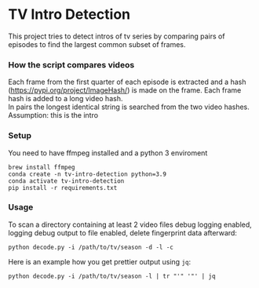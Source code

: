 # TV Intro Detection

This project tries to detect intros of tv series by comparing pairs of episodes to find the largest common subset of frames.

### How the script compares videos
Each frame from the first quarter of each episode is extracted and a hash (https://pypi.org/project/ImageHash/) is made on the frame. Each frame hash is added to a long video hash.<br>
In pairs the longest identical string is searched from the two video hashes.<br>
Assumption: this is the intro

### Setup
You need to have ffmpeg installed and a python 3 enviroment
```
brew install ffmpeg
conda create -n tv-intro-detection python=3.9
conda activate tv-intro-detection
pip install -r requirements.txt
```

### Usage
To scan a directory containing at least 2 video files debug logging enabled, logging debug output to file enabled, delete fingerprint data afterward:
```
python decode.py -i /path/to/tv/season -d -l -c
```

Here is an example how you get prettier output using `jq`:
```
python decode.py -i /path/to/tv/season -l | tr "'" '"' | jq
```


